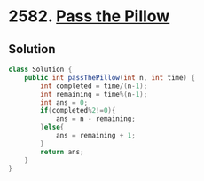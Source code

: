 # 2582. [Pass the Pillow](https://leetcode.com/problems/pass-the-pillow/description/?envType=daily-question&envId=2024-07-06)

## Solution

```java
class Solution {
    public int passThePillow(int n, int time) {
        int completed = time/(n-1);
        int remaining = time%(n-1);
        int ans = 0;
        if(completed%2!=0){
            ans = n - remaining;
        }else{
            ans = remaining + 1;
        }
        return ans;
    }
}
```
